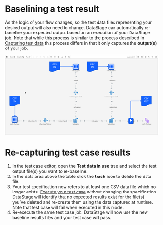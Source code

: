 # Baselining a test result

As the logic of your flow changes, so the test data files representing your desired output will also need to change.  DataStage can automatically re-baseline your expected output based on an execution of your DataStage job.  Note that while this process is similar to the process described in [Capturing test data](capturing-test-data.md) this process differs in that it only captures the **output(s)** of your job. 

![representation of a DataStage job showing CSV files being injected into source stages and an output stage referngin a CSV file which does not exist](./images/ds-test-case-baseline-output.png "test baseline screen capture")

# Re-capturing test case results

1. In the test case editor, open the **Test data in use** tree and select the test output file(s) you want to re-baseline.
1. In the data area above the table click the **trash** icon to delete the data file.
1. Your test specification now refers to at least one CSV data file which no longer exists. [Execute your test case](executing-a-datastage-test-case.md) without changing the specification. DataStage will identify that no expected results exist for the file(s) you’ve deleted and re-create them using the data captured at runtime.  Note that test case will fail when executed in this mode.
1. Re-execute the same test case job.  DataStage will now use the new baseline results files and your test case will pass. 

 

 